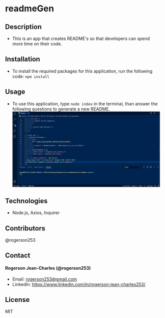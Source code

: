 # readmeGen

## Description
* This is an app that creates README's so that developers can spend more time on their code.

## Installation
* To install the required packages for this application, run the following code: 
`npm install`

## Usage
* To use this application, type `node index` in the terminal, than answer the following questions to generate a new README.
![](appShowcase.gif)


## Technologies
* Node.js, Axios, Inquirer

## Contributors
@rogerson253

## Contact

#### Rogerson Jean-Charles (@rogerson253)
* Email: [rogerson253@gmail.com](rogerson253@gmail.com)
* LinkedIn: https://www.linkedin.com/in/rogerson-jean-charles253/

## License
MIT